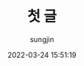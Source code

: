 ---
layout: post
title:  "첫 글"
summary: This is a sample post 
author: sungjin
date: "2022-03-24 15:51:19"
category: code
thumbnail: /assets/img/posts/code.jpg
---